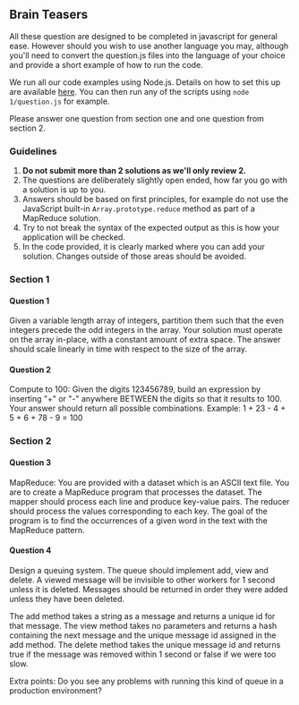 ## Brain Teasers

All these question are designed to be completed in javascript for general ease.
However should you wish to use another language you may, although you'll need to
convert the question.js files into the language of your choice and provide a
short example of how to run the code.

We run all our code examples using Node.js. Details on how to set this up are
available [here](http://nodejs.org/). You can then run any of the scripts using
`node 1/question.js` for example.

Please answer one question from section one and one question from section 2.

### Guidelines

1. **Do not submit more than 2 solutions as we'll only review 2.**
1. The questions are deliberately slightly open ended, how far you go with a solution is up to you.
1. Answers should be based on first principles, for example do not use the JavaScript built-in 
`Array.prototype.reduce` method as part of a MapReduce solution.
1. Try to not break the syntax of the expected output as this is how your application will be checked.
1. In the code provided, it is clearly marked where you can add your solution. Changes outside of 
those areas should be avoided.

### Section 1

#### Question 1

Given a variable length array of integers, partition them such that the even
integers precede the odd integers in the array. Your solution must operate on the array
in-place, with a constant amount of extra space. The answer should scale
linearly in time with respect to the size of the array.

#### Question 2

Compute to 100: Given the digits 123456789, build an expression by inserting "+" or "-" 
anywhere BETWEEN the digits so that it results to 100.
Your answer should return all possible combinations.
Example: 1 + 23 - 4 + 5 + 6 + 78 - 9 = 100

### Section 2

#### Question 3

MapReduce: You are provided with a dataset which is an ASCII text file. You are
to create a MapReduce program that processes the dataset.  The mapper should
process each line and produce key-value pairs. The reducer should process the
values corresponding to each key. The goal of the program is to find the
occurrences of a given word in the text with the MapReduce pattern.

#### Question 4

Design a queuing system. The queue should implement add, view and delete. A
viewed message will be invisible to other workers for 1 second unless it is
deleted. Messages should be returned in order they were added unless they have
been deleted.

The add method takes a string as a message and returns a unique id for that
message.  The view method takes no parameters and returns a hash containing the
next message and the unique message id assigned in the add method.  The delete
method takes the unique message id and returns true if the message was removed
within 1 second or false if we were too slow.

Extra points: Do you see any problems with running this kind of queue in a
production environment?
